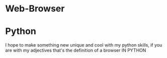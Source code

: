 # Web-Browser
# Python
I hope to make something new unique and cool with my python skills,
if you are with my adjectives that's the definition of a browser IN PYTHON
